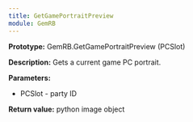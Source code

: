 ```yaml
---
title: GetGamePortraitPreview
module: GemRB
---
```


**Prototype:** GemRB.GetGamePortraitPreview (PCSlot)

**Description:** Gets a current game PC portrait.

**Parameters:** 
  * PCSlot - party ID

**Return value:** python image object
